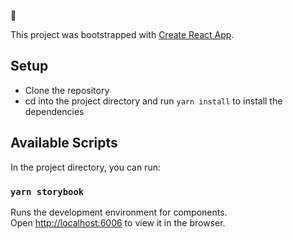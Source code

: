 👋

This project was bootstrapped with [Create React App](https://github.com/facebook/create-react-app).

## Setup

- Clone the repository
- cd into the project directory and run `yarn install` to install the dependencies

## Available Scripts

In the project directory, you can run:

### `yarn storybook`

Runs the development environment for components.<br />
Open [http://localhost:6006](http://localhost:6006) to view it in the browser.

